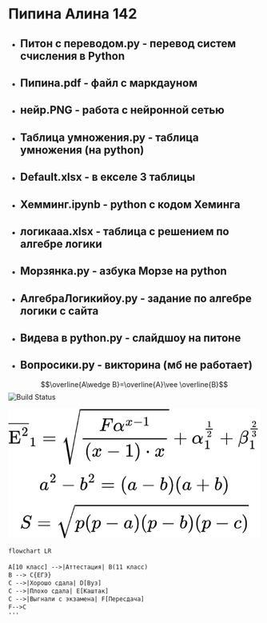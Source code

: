  # Пипина Алина 142

- ## Питон с переводом.py - перевод систем счисления в Python
- ## Пипина.pdf - файл с маркдауном
- ## нейр.PNG - работа с нейронной сетью
- ## Таблица умножения.py - таблица умножения (на python)
- ## Default.xlsx - в екселе 3 таблицы
- ## Хемминг.ipynb - python с кодом Хеминга
- ## логикааа.xlsx - таблица с решением по алгебре логики
- ## Морзянка.py - азбука Морзе на python 
- ## АлгебраЛогикийоу.py - задание по алгебре логики с сайта
- ## Видева в python.py - слайдшоу на питоне 
- ## Вопросики.py - викторина (мб не работает)
$$\overline{A\wedge B}=\overline{A}\vee \overline{B}$$
![Build Status](https://static.findanime.net/uploads/pics/00/84/061_o.jpg)

![](https://github.com/PleasePomogite/142/blob/main/Image/lagrida_latex.png)


```mermaid
flowchart LR

A[10 класс] -->|Аттестация| B(11 класс)
B --> C{ЕГЭ}
C -->|Хорошо сдала| D[Вуз]
C -->|Плохо сдала| E[Каштак]
C -->|Выгнали с экзамена| F[Пересдача]
F-->C
'''
